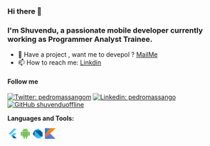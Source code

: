 ### Hi there 👋

### I'm Shuvendu, a passionate mobile developer currently working as Programmer Analyst Trainee.
- 🤔 Have a project , want me to devepol ? [MailMe](https://mail.google.com/mail/?view=cm&fs=1&to=shuvenduoffline@gmail.com&su=Hi,Lets_Develop&body=Enter_your_requiremet_here)
- 📫 How to reach me: [Linkdin](https://linkedin.com/in/shuvendu-dhal-656b641)


#### Follow me
[![Twitter: pedromassangom](https://img.shields.io/twitter/follow/shuveduoffline?style=social)](https://twitter.com/shuvenduoffline)
[![Linkedin: pedromassango](https://img.shields.io/badge/-shuvenduoffline-blue?style=flat-square&logo=Linkedin&logoColor=white&link=https://www.linkedin.com/in/shuvendu-dhal-656b641/)](https://www.linkedin.com/in/shuvendu-dhal-656b641/)
[![GitHub shuvenduoffline](https://img.shields.io/github/followers/shuvenduoffline?label=follow&style=social)](https://github.com/shuvenduoffline)

**Languages and Tools:**  

<code><img height="24" src="https://raw.githubusercontent.com/github/explore/80688e429a7d4ef2fca1e82350fe8e3517d3494d/topics/flutter/flutter.png"></code>
<code><img height="24" src="https://raw.githubusercontent.com/github/explore/80688e429a7d4ef2fca1e82350fe8e3517d3494d/topics/android/android.png"></code>
<code><img height="24" src="https://raw.githubusercontent.com/github/explore/80688e429a7d4ef2fca1e82350fe8e3517d3494d/topics/dart/dart.png"></code>
<code><img height="24" src="https://raw.githubusercontent.com/github/explore/80688e429a7d4ef2fca1e82350fe8e3517d3494d/topics/kotlin/kotlin.png"></code>


<!--
**shuvenduoffline/shuvenduoffline** is a ✨ _special_ ✨ repository because its `README.md` (this file) appears on your GitHub profile.

Here are some ideas to get you started:
- 🔭 I’m currently working at [Nevercode](https://nevercode.io/).

- 🥇 I have the [Google Associate Android Developer](https://www.credential.net/019829f6-f752-41e2-9f11-18adb584664a) certification
- 👯 I’m looking to collaborate on [Youtube](https://www.youtube.com/channel/UCBiJzXGvkuT9aG2Yq8BYYnQ).
- 😄 Pronouns: He/His
- ⚡ Fun fact: I don't drink Coffee, it makes me asleep.
<img src="https://github-readme-stats.vercel.app/api?username=shuvenduoffline&&show_icons=true&title_color=00bfff&icon_color=00bfff&text_color=ffffff&bg_color=151515">
- 🔭 I’m currently working on Cognizent
- 🌱 I’m currently learning ...
- 👯 I’m looking to collaborate on ...
- 🤔 I’m looking for help with ...
- 💬 Ask me about ...
- 📫 How to reach me: ...
- 😄 Pronouns: ...
- ⚡ Fun fact: ...
-->
